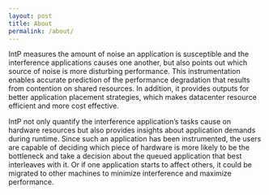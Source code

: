 ```yaml
---
layout: post
title: About
permalink: /about/
---
```

IntP measures the amount of noise an application is susceptible and the interference applications causes one another, but also points out which source of noise is more disturbing performance. This instrumentation enables accurate prediction of the performance degradation that results from contention on shared resources. In addition, it provides outputs for better application placement strategies, which makes datacenter resource efficient and more cost effective.

IntP not only quantify the interference application’s tasks cause on hardware resources but also provides insights about application demands during runtime. Since such an application has been instrumented, the users are capable of deciding which piece of hardware is more likely to be the bottleneck and take a decision about the queued application that best interleaves with it. Or if one application starts to affect others, it could be migrated to other machines to minimize interference and maximize performance.

